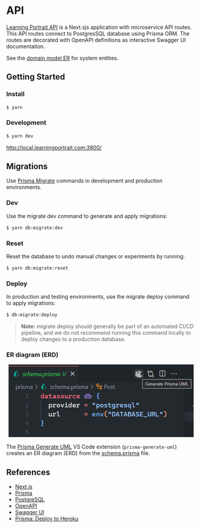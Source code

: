 # API

[Learning Portrait API](https://api.learningportrait.com/) is a Next.sjs application with microservice API routes. This API routes connect to PostgresSQL database using Prisma ORM. The routes are decorated with OpenAPI definitions as interactive Swagger UI documentation.

See the [domain model ER](../docs/domain-model.md) for system entities.

## Getting Started

### Install

```bash
$ yarn
```

### Development

```bash
$ yarn dev
```

http://local.learningportrait.com:3800/

## Migrations

Use [Prisma Migrate](https://www.prisma.io/docs/orm/prisma-migrate/workflows/development-and-production) commands in development and production environments.

### Dev

Use the migrate dev command to generate and apply migrations:

```bash
$ yarn db:migrate:dev
```

### Reset

Reset the database to undo manual changes or experiments by running:

```bash
$ yarn db:migrate:reset
```

### Deploy

In production and testing environments, use the migrate deploy command to apply migrations:

```bash
$ db:migrate:deploy
```

> **Note:** migrate deploy should generally be part of an automated CI/CD pipeline, and we do not recommend running this command locally to deploy changes to a production database.

### ER diagram (ERD)

<p align="center">
    <img src="./docs/imgs/prisma-generate-uml.png" />
</p>

The [Prisma Generate UML](https://marketplace.visualstudio.com/items?itemName=AbianS.prisma-generate-uml) VS Code extension (`prisma-generate-uml`) creates an ER diagram (ERD) from the [schema.prisma](./prisma/schema.prisma) file.

## References

-   [Next.js](https://nextjs.org/)
-   [Prisma](https://www.prisma.io/)
-   [PostgreSQL](https://www.postgresql.org/)
-   [OpenAPI](https://swagger.io/docs/specification/about/)
-   [Swagger UI](https://github.com/swagger-api/swagger-ui)
-   [Prisma: Deploy to Heroku](https://www.prisma.io/docs/orm/prisma-client/deployment/traditional/deploy-to-heroku)
